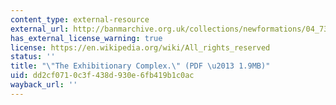 ```yaml
---
content_type: external-resource
external_url: http://banmarchive.org.uk/collections/newformations/04_73.pdf
has_external_license_warning: true
license: https://en.wikipedia.org/wiki/All_rights_reserved
status: ''
title: "\"The Exhibitionary Complex.\" (PDF \u2013 1.9MB)"
uid: dd2cf071-0c3f-438d-930e-6fb419b1c0ac
wayback_url: ''
---
```

